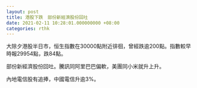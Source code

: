 ```yaml
---
layout: post
title: 港股下跌　部份新經濟股份回吐
date: 2021-02-11 10:28:01.000000000 +08:00
categories: rthk
---
```


大除夕港股半日市，恒生指數在30000點附近徘徊，曾經跌逾200點。指數較早時報29954點，跌84點。

部份新經濟股份回吐。騰訊同阿里巴巴偏軟，美團同小米就升上升。

內地電信股有追捧，中國電信升逾3%。
